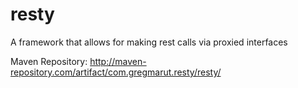# resty
A framework that allows for making rest calls via proxied interfaces

Maven Repository:
http://maven-repository.com/artifact/com.gregmarut.resty/resty/
